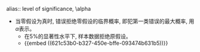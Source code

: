 alias:: level of significance, \alpha

- 当零假设为真时, 错误拒绝零假设的临界概率, 即犯第一类错误的最大概率, 用$\alpha$表示。
	- 在5%的显著性水平下, 样本数据拒绝原假设。
	- {{embed ((621c53b0-b327-450e-bffe-093474b631b5))}}